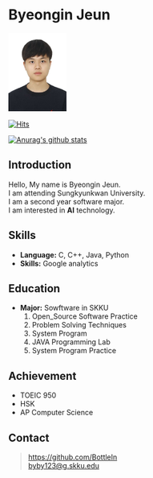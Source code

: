# Byeongin Jeun
<img src = "./Byeongin_Jeun.jpg" width="116px" height="156px">

[![Hits](https://hits.seeyoufarm.com/api/count/incr/badge.svg?url=https%3A%2F%2Fgithub.com%2Fsean429&count_bg=%23CFFFAB&title_bg=%23A2F0FF&icon=&icon_color=%23E7E7E7&title=hits&edge_flat=false)](https://hits.seeyoufarm.com)

[![Anurag's github stats](https://github-readme-stats.vercel.app/api?username=BottleIn)](https://github.com/anuraghazra/github-readme-stats)

## Introduction

Hello, My name is Byeongin Jeun.\
I am attending Sungkyunkwan University.  
I am a second year software major.\
I am interested in __AI__ technology.

## Skills
* __Language:__ C, C++, Java, Python  
* __Skills:__ Google analytics

## Education
* __Major:__ Sowftware in SKKU
  1. Open_Source Software Practice
  2. Problem Solving Techniques
  3. System Program
  4. JAVA Programming Lab
  5. System Program Practice

## Achievement
* TOEIC 950
* HSK
* AP Computer Science

## Contact
 >https://github.com/BottleIn \
 >byby123@g.skku.edu

